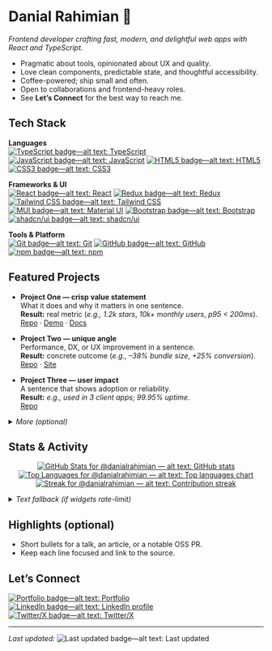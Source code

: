 # Danial Rahimian&nbsp;👋
*Frontend developer crafting fast, modern, and delightful web apps with React and TypeScript.*

- Pragmatic about tools, opinionated about UX and quality.
- Love clean components, predictable state, and thoughtful accessibility.
- Coffee-powered; ship small and often.
- Open to collaborations and frontend-heavy roles.
- See **Let’s Connect** for the best way to reach me.

## Tech Stack
**Languages**  
[![TypeScript badge—alt text: TypeScript][ts-badge]][ts-link]
[![JavaScript badge—alt text: JavaScript][js-badge]][js-link]
[![HTML5 badge—alt text: HTML5][html-badge]][html-link]
[![CSS3 badge—alt text: CSS3][css-badge]][css-link]

**Frameworks & UI**  
[![React badge—alt text: React][react-badge]][react-link]
[![Redux badge—alt text: Redux][redux-badge]][redux-link]
[![Tailwind CSS badge—alt text: Tailwind CSS][tw-badge]][tw-link]
[![MUI badge—alt text: Material UI][mui-badge]][mui-link]
[![Bootstrap badge—alt text: Bootstrap][bs-badge]][bs-link]
[![shadcn/ui badge—alt text: shadcn/ui][shadcn-badge]][shadcn-link]

**Tools & Platform**  
[![Git badge—alt text: Git][git-badge]][git-link]
[![GitHub badge—alt text: GitHub][gh-badge]][gh-link]
[![npm badge—alt text: npm][npm-badge]][npm-link]

## Featured Projects
- **Project One — crisp value statement**  
  What it does and why it matters in one sentence.  
  **Result:** real metric (*e.g., 1.2k stars*, *10k+ monthly users*, *p95 < 200ms*).  
  [Repo][p1-repo] · [Demo][p1-demo] · [Docs][p1-docs]

- **Project Two — unique angle**  
  Performance, DX, or UX improvement in a sentence.  
  **Result:** concrete outcome (*e.g., –38% bundle size*, *+25% conversion*).  
  [Repo][p2-repo] · [Site][p2-site]

- **Project Three — user impact**  
  A sentence that shows adoption or reliability.  
  **Result:** *e.g., used in 3 client apps; 99.95% uptime*.  
  [Repo][p3-repo]

<details>
<summary><em>More (optional)</em></summary>

- **Small utility / hook** — what it solves in one line · [Repo][p4-repo]

</details>

## Stats & Activity
<div align="center" aria-label="GitHub activity widgets for @danialrahimian">

[![GitHub Stats for @danialrahimian — alt text: GitHub stats][stats-img]][stats-src]  
[![Top Languages for @danialrahimian — alt text: Top languages chart][langs-img]][stats-src]  
[![Streak for @danialrahimian — alt text: Contribution streak][streak-img]][streak-src]

</div>

<details>
<summary><em>Text fallback (if widgets rate-limit)</em></summary>

- Repos and pins: see the profile “Pinned” section.  
- Activity: steady weekly contributions across UI, state management, and docs.  
- Languages: primarily TypeScript/JavaScript with HTML/CSS.

</details>

## Highlights (optional)
- Short bullets for a talk, an article, or a notable OSS PR.  
- Keep each line focused and link to the source.

## Let’s Connect
[![Portfolio badge—alt text: Portfolio][site-badge]][site-link]
[![LinkedIn badge—alt text: LinkedIn profile][li-badge]][li-link]
[![Twitter/X badge—alt text: Twitter/X][twtr-badge]][twtr-link]

---

*Last updated:* ![Last updated badge—alt text: Last updated](https://img.shields.io/badge/Last%20updated-Auto-777?style=flat-square)

<!-- Reference-style links -->
[ts-badge]: https://img.shields.io/badge/TypeScript-3178C6?logo=typescript&logoColor=white&style=flat-square
[js-badge]: https://img.shields.io/badge/JavaScript-F7DF1E?logo=javascript&logoColor=111&style=flat-square
[html-badge]: https://img.shields.io/badge/HTML5-E34F26?logo=html5&logoColor=white&style=flat-square
[css-badge]: https://img.shields.io/badge/CSS3-1572B6?logo=css3&logoColor=white&style=flat-square

[react-badge]: https://img.shields.io/badge/React-20232A?logo=react&logoColor=61DAFB&style=flat-square
[redux-badge]: https://img.shields.io/badge/Redux-764ABC?logo=redux&logoColor=white&style=flat-square
[tw-badge]: https://img.shields.io/badge/Tailwind%20CSS-38B2AC?logo=tailwind-css&logoColor=white&style=flat-square
[mui-badge]: https://img.shields.io/badge/MUI-007FFF?logo=mui&logoColor=white&style=flat-square
[bs-badge]: https://img.shields.io/badge/Bootstrap-7952B3?logo=bootstrap&logoColor=white&style=flat-square
[shadcn-badge]: https://img.shields.io/badge/shadcn%2Fui-111111?style=flat-square

[git-badge]: https://img.shields.io/badge/Git-F05032?logo=git&logoColor=white&style=flat-square
[gh-badge]: https://img.shields.io/badge/GitHub-181717?logo=github&logoColor=white&style=flat-square
[npm-badge]: https://img.shields.io/badge/npm-CB3837?logo=npm&logoColor=white&style=flat-square

[ts-link]: https://www.typescriptlang.org/
[js-link]: https://developer.mozilla.org/docs/Web/JavaScript
[html-link]: https://developer.mozilla.org/docs/Web/HTML
[css-link]: https://developer.mozilla.org/docs/Web/CSS
[react-link]: https://react.dev/
[redux-link]: https://redux.js.org/
[tw-link]: https://tailwindcss.com/
[mui-link]: https://mui.com/
[bs-link]: https://getbootstrap.com/
[shadcn-link]: https://ui.shadcn.com/
[git-link]: https://git-scm.com/
[gh-link]: https://github.com/danialrahimian
[npm-link]: https://www.npmjs.com/

[stats-img]: https://github-readme-stats.vercel.app/api?username=danialrahimian&show_icons=true&hide_border=true&theme=tokyonight
[langs-img]: https://github-readme-stats.vercel.app/api/top-langs/?username=danialrahimian&layout=compact&hide_border=true&theme=tokyonight
[streak-img]: https://streak-stats.demolab.com?user=danialrahimian&hide_border=true&theme=radical
[stats-src]: https://github.com/anuraghazra/github-readme-stats
[streak-src]: https://github.com/denvercoder1/github-readme-streak-stats

[site-badge]: https://img.shields.io/badge/Portfolio-111111?logo=google-chrome&logoColor=white&style=flat-square
[li-badge]: https://img.shields.io/badge/LinkedIn-0A66C2?logo=linkedin&logoColor=white&style=flat-square
[twtr-badge]: https://img.shields.io/badge/Twitter%2FX-111111?logo=x&logoColor=white&style=flat-square

[site-link]: https://yourwebsite.com
[li-link]: https://linkedin.com/in/yourhandle
[twtr-link]: https://twitter.com/yourhandle

[p1-repo]: https://github.com/USERNAME/PROJECT-ONE
[p1-demo]: https://PROJECT-ONE.example.com
[p1-docs]: https://PROJECT-ONE.example.com/docs
[p2-repo]: https://github.com/USERNAME/PROJECT-TWO
[p2-site]: https://PROJECT-TWO.example.com
[p3-repo]: https://github.com/USERNAME/PROJECT-THREE
[p4-repo]: https://github.com/USERNAME/PROJECT-FOUR
